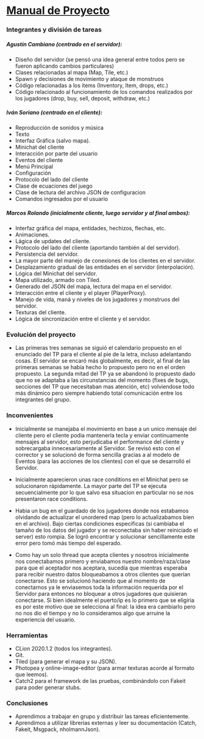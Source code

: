 # <u>Manual de Proyecto</u>



### Integrantes y división de tareas

##### Agustín Cambiano (centrado en el servidor):
- Diseño del servidor (se pensó una idea general entre todos pero se fueron aplicando cambios particulares)
- Clases relacionadas al mapa (Map, Tile, etc.)
- Spawn y decisiones de movimiento y ataque de monstruos
- Código relacionadas a los items (Inventory, Item, drops, etc.)
- Código relacionado al funcionamiento de los comandos realizados por
los jugadores (drop, buy, sell, deposit, withdraw, etc.)

##### Iván Soriano (centrado en el cliente):

- Reproducción de sonidos y música
- Texto
- Interfaz Gráfica (salvo mapa).
- Minichat del cliente
- Interacción por parte del usuario
- Eventos del cliente
- Menú Principal
- Configuración
- Protocolo del lado del cliente
- Clase de ecuaciones del juego
- Clase de lectura del archivo JSON de configuracion
- Comandos ingresados por el usuario

##### Marcos Rolando (inicialmente cliente, luego servidor y al final ambos):

- Interfaz gráfica del mapa, entidades, hechizos, flechas, etc.
- Animaciones.
- Lágica de updates del cliente.
- Protocolo del lado del cliente (aportando también al del servidor).
- Persistencia del servidor.
- La mayor parte del manejo de conexiones de los clientes en el servidor.
- Desplazamiento gradual de las entidades en el servidor (interpolación).
- Lógica del Minichat del servidor.
- Mapa utilizado, armado con Tiled.
- Generado del JSON del mapa, lectura del mapa en el servidor.
- Interacción entre el cliente y el player (PlayerProxy).
- Manejo de vida, maná y niveles de los jugadores y monstruos del servidor.
- Texturas del cliente.
- Lógica de sincronización entre el cliente y el servidor.

### Evolución del proyecto

- Las primeras tres semanas se siguió el calendario propuesto en el enunciado del TP para el cliente al pie de la letra, incluso adelantando cosas.
  El servidor se encaró más globalmente, es decir, al final de las primeras semanas se había hecho lo propuesto pero no en el
  orden propuesto. La segunda mitad del TP ya se abandonó lo propuesto dado que no se adaptaba a las circunstancias del momento
  (fixes de bugs, secciones del TP que necesitaban mas atención, etc) volviendose todo más dinámico pero siempre habiendo
  total comunicación entre los integrantes del grupo.

### Inconvenientes
- Inicialmente se manejaba el movimiento en base a un unico mensaje del cliente pero el cliente podia mantenerla tecla
  y enviar continuamente mensajes al servidor, esto perjudicaba el performance del cliente y sobrecargaba innecesariamente
  al Servidor. Se revisó esto con el corrector y se solucionó de forma sencilla gracias a 
  al modelo de Eventos (para las acciones de los clientes) con el que se desarrolló el Servidor.
  
- Inicialmente aparecieron unas race conditions en el Minichat pero se solucionaron rápidamente. La mayor parte del TP se ejecuta
  secuencialmente por lo que salvo esa situacion en particular no se nos presentaron race conditions.
  
- Habia un bug en el guardado de los jugadores donde nos estabamos olvidando de actualizar el unordered map (pero lo actualizabamos bien en el archivo).
  Bajo ciertas condiciones especificas (si cambiaba el tamaño de los datos del jugador y se reconectaba sin haber reiniciado el server)
  esto rompia. Se logró encontrar y solucionar sencillamente este error pero tomó más tiempo del esperado.
  
- Como hay un solo thread que acepta clientes y nosotros inicialmente nos conectabamos primero y enviabamos nuestro nombre/raza/clase
  para que el aceptador nos aceptara, sucedía que mientras esperaba para recibir nuestro datos bloqueabamos a otros clientes que querían conectarse.
  Esto se solucionó haciendo que al momento de conectarnos ya le enviasemos toda la información requerida por el Servidor para entonces no
  bloquear a otros jugadores que quisieran conectarse. Si bien idealmente el puerto/ip es lo primero que se eligiria es por este motivo que
  se selecciona al final: la idea era cambiarlo pero no nos dio el tiempo y no lo consideramos algo que arruine la experiencia del usuario.

### Herramientas

- CLion 2020.1.2 (todos los integrantes).
- Git.
- Tiled (para generar el mapa y su JSON).
- Photopea y online-image-editor (para armar texturas acorde al formato que leemos).
- Catch2 para el framework de las pruebas, combinándolo con Fakeit para poder generar stubs.

### Conclusiones

- Aprendimos a trabajar en grupo y distribuir las tareas eficientemente.
- Aprendimos a utilizar librerias externas y leer su documentación (Catch, Fakeit, Msgpack, nholmannJson).

